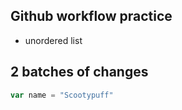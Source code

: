 ## Github workflow practice
- unordered list

## 2 batches of changes
```javascript
var name = "Scootypuff"
```